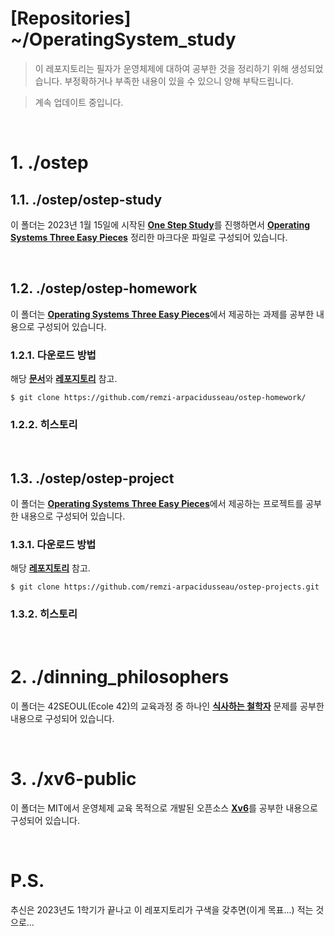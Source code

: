 [Repositories] ~/OperatingSystem_study
======================

> 이 레포지토리는 필자가 운영체제에 대하여 공부한 것을 정리하기 위해 생성되었습니다.
>  부정확하거나 부족한 내용이 있을 수 있으니 양해 부탁드립니다.

> 계속 업데이트 중입니다.

&nbsp;
# 1. ./ostep

## 1.1. ./ostep/ostep-study
이 폴더는 2023년 1월 15일에 시작된 [**One Step Study**](https://snowy-wisteria-0cd.notion.site/One-Step-Study-73938c37263d4e77bf50621078d76b56)를 진행하면서 [**Operating Systems Three Easy Pieces**](https://pages.cs.wisc.edu/~remzi/OSTEP/) 정리한 마크다운 파일로 구성되어 있습니다.

&nbsp;
## 1.2. ./ostep/ostep-homework
이 폴더는 [**Operating Systems Three Easy Pieces**](https://pages.cs.wisc.edu/~remzi/OSTEP/)에서 제공하는 과제를 공부한 내용으로 구성되어 있습니다.

### 1.2.1. 다운로드 방법
해당 [**문서**](https://pages.cs.wisc.edu/~remzi/OSTEP/Homework/homework.html)와 [**레포지토리**](https://github.com/remzi-arpacidusseau/ostep-homework) 참고.
```
$ git clone https://github.com/remzi-arpacidusseau/ostep-homework/
```
### 1.2.2. 히스토리

&nbsp;
## 1.3. ./ostep/ostep-project
이 폴더는 [**Operating Systems Three Easy Pieces**](https://pages.cs.wisc.edu/~remzi/OSTEP/)에서 제공하는 프로젝트를 공부한 내용으로 구성되어 있습니다.

### 1.3.1. 다운로드 방법
해당 [**레포지토리**](https://github.com/remzi-arpacidusseau/ostep-projects) 참고.
```
$ git clone https://github.com/remzi-arpacidusseau/ostep-projects.git
```
### 1.3.2. 히스토리

&nbsp;
# 2. ./dinning_philosophers
이 폴더는 42SEOUL(Ecole 42)의 교육과정 중 하나인 [**식사하는 철학자**](./dinning_philosophers/README.md) 문제를 공부한 내용으로 구성되어 있습니다.

&nbsp;
# 3. ./xv6-public
이 폴더는 MIT에서 운영체제 교육 목적으로 개발된 오픈소스 [**Xv6**](https://pdos.csail.mit.edu/6.828/2016/xv6.html)를 공부한 내용으로 구성되어 있습니다.

&nbsp;
# P.S.
추신은 2023년도 1학기가 끝나고 이 레포지토리가 구색을 갖추면(이게 목표...) 적는 것으로...